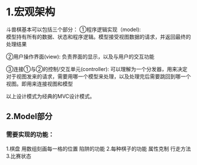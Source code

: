 # 1.宏观架构
斗兽棋基本可以包括三个部分：
  ①程序逻辑实现（model):  
  模型持有所有的数据、状态和程序逻辑。模型接受视图数据的请求，并返回最终的处理结果
  
  ②用户操作界面(view):
  负责界面的显示，以及与用户的交互功能
  
  ③连接①与②的控制/交互单元(controller):
  可以理解为一个分发器，用来决定对于视图发来的请求，需要用哪一个模型来处理，以及处理完后需要跳回到哪一个视图。即用来连接视图和模型
  
  以上设计模式为经典的MVC设计模式。
  
  
## 2.Model部分
### 需要实现的功能：
1.棋盘
    用数组刻画每一格的位置
    陷阱的功能
2.每种棋子的功能
    属性克制
    行走方法
3.比赛状态
    

